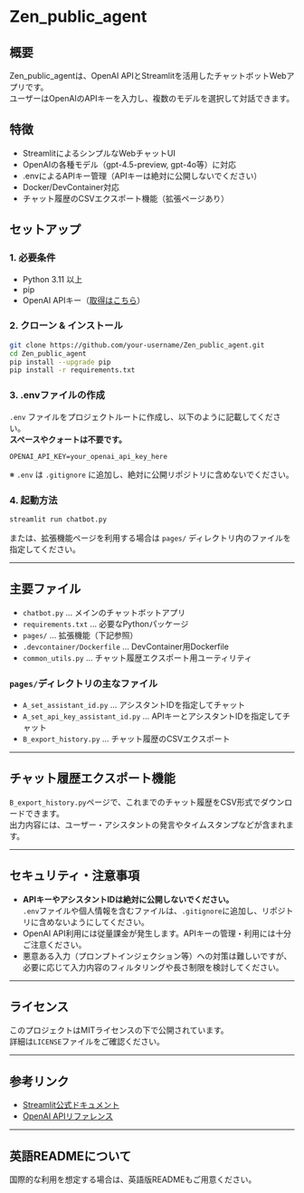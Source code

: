 # Zen_public_agent

## 概要
Zen_public_agentは、OpenAI APIとStreamlitを活用したチャットボットWebアプリです。  
ユーザーはOpenAIのAPIキーを入力し、複数のモデルを選択して対話できます。

## 特徴
- StreamlitによるシンプルなWebチャットUI
- OpenAIの各種モデル（gpt-4.5-preview, gpt-4o等）に対応
- .envによるAPIキー管理（APIキーは絶対に公開しないでください）
- Docker/DevContainer対応
- チャット履歴のCSVエクスポート機能（拡張ページあり）

## セットアップ

### 1. 必要条件
- Python 3.11 以上
- pip
- OpenAI APIキー（[取得はこちら](https://platform.openai.com/account/api-keys)）

### 2. クローン & インストール

```bash
git clone https://github.com/your-username/Zen_public_agent.git
cd Zen_public_agent
pip install --upgrade pip
pip install -r requirements.txt
```

### 3. .envファイルの作成

`.env` ファイルをプロジェクトルートに作成し、以下のように記載してください。  
**スペースやクォートは不要です。**

```
OPENAI_API_KEY=your_openai_api_key_here
```

※ `.env` は `.gitignore` に追加し、絶対に公開リポジトリに含めないでください。

### 4. 起動方法

```bash
streamlit run chatbot.py
```

または、拡張機能ページを利用する場合は `pages/` ディレクトリ内のファイルを指定してください。

---

## 主要ファイル

- `chatbot.py` … メインのチャットボットアプリ
- `requirements.txt` … 必要なPythonパッケージ
- `pages/` … 拡張機能（下記参照）
- `.devcontainer/Dockerfile` … DevContainer用Dockerfile
- `common_utils.py` … チャット履歴エクスポート用ユーティリティ

### `pages/`ディレクトリの主なファイル
- `A_set_assistant_id.py` … アシスタントIDを指定してチャット
- `A_set_api_key_assistant_id.py` … APIキーとアシスタントIDを指定してチャット
- `B_export_history.py` … チャット履歴のCSVエクスポート

---

## チャット履歴エクスポート機能

`B_export_history.py`ページで、これまでのチャット履歴をCSV形式でダウンロードできます。  
出力内容には、ユーザー・アシスタントの発言やタイムスタンプなどが含まれます。

---

## セキュリティ・注意事項

- **APIキーやアシスタントIDは絶対に公開しないでください。**  
  `.env`ファイルや個人情報を含むファイルは、`.gitignore`に追加し、リポジトリに含めないようにしてください。
- OpenAI API利用には従量課金が発生します。APIキーの管理・利用には十分ご注意ください。
- 悪意ある入力（プロンプトインジェクション等）への対策は難しいですが、必要に応じて入力内容のフィルタリングや長さ制限を検討してください。

---

## ライセンス

このプロジェクトはMITライセンスの下で公開されています。  
詳細は`LICENSE`ファイルをご確認ください。

---

## 参考リンク

- [Streamlit公式ドキュメント](https://docs.streamlit.io/develop/tutorials/chat-and-llm-apps/build-conversational-apps)
- [OpenAI APIリファレンス](https://platform.openai.com/docs/models)

---

## 英語READMEについて

国際的な利用を想定する場合は、英語版READMEもご用意ください。